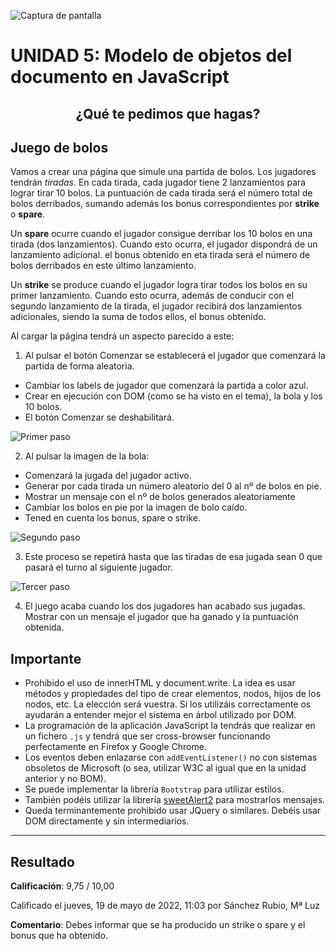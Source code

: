 ![Captura de pantalla](https://github.com/HenestrosaDev/2-daw/blob/main/Desarrollo%20web%20en%20entorno%20cliente/U5%20Modelo%20de%20objetos%20del%20DOM%20en%20JavaScript/docs/screenshot.png)

# UNIDAD 5: Modelo de objetos del documento en JavaScript
## <p align="center">¿Qué te pedimos que hagas?</p>

## Juego de bolos
Vamos a crear una página que simule una partida de bolos. Los jugadores tendrán *tiradas*. En cada tirada, cada jugador tiene 2 lanzamientos para lograr tirar 10 bolos. La puntuación de cada tirada será el número total de bolos derribados, sumando además los bonus correspondientes por **strike** o **spare**.

Un **spare** ocurre cuando el jugador consigue derribar los 10 bolos en una tirada (dos lanzamientos). Cuando esto ocurra, el jugador dispondrá de un lanzamiento adicional. el bonus obtenido en eta tirada será el número de bolos derribados en este último lanzamiento.

Un **strike** se produce cuando el jugador logra tirar todos los bolos en su primer lanzamiento. Cuando esto ocurra, además de conducir con el segundo lanzamiento de la tirada, el jugador recibirá dos lanzamientos adicionales, siendo la suma de todos ellos, el bonus obtenido.

Al cargar la página tendrá un aspecto parecido a este:

1. Al pulsar el botón Comenzar se establecerá el jugador que comenzará la partida de forma aleatoria.

- Cambiar los labels de jugador que comenzará la partida a color azul. 
- Crear en ejecución con DOM (como se ha visto en el tema), la bola y los 10 bolos.
- El botón Comenzar se deshabilitará.

![Primer paso](./img/readme/1.png)

2. Al pulsar la imagen de la bola:

- Comenzará la jugada del jugador activo.
- Generar por cada tirada un número aleatorio del 0 al nº de bolos en pie.
- Mostrar un mensaje con el nº de bolos generados aleatoriamente
- Cambiar los bolos en pie por la imagen de bolo caído.
- Tened en cuenta los bonus, spare o strike.

![Segundo paso](./img/readme/2.png)

3. Este proceso se repetirá hasta que  las tiradas de esa jugada sean 0 que pasará el turno al siguiente jugador.

![Tercer paso](./img/readme/3.png)

4. El juego acaba cuando los dos jugadores han acabado sus jugadas. Mostrar con un mensaje el jugador que ha ganado y la puntuación obtenida.

## Importante

- Prohibido el uso de innerHTML y document.write. La idea es usar métodos y propiedades del tipo de crear elementos, nodos, hijos de los nodos, etc. La elección será vuestra. Si los utilizáis correctamente os ayudarán a entender mejor el sistema en árbol utilizado por DOM.
- La programación de la aplicación JavaScript la tendrás que realizar en un fichero `.js` y tendrá que ser cross-browser funcionando perfectamente en Firefox y Google Chrome.
- Los eventos deben enlazarse con `addEventListener()` no con sistemas obsoletos de Microsoft  (o sea, utilizar W3C al igual que en la unidad anterior y no BOM).
- Se puede implementar la librería `Bootstrap` para utilizar estilos.
- También podéis utilizar la librería [sweetAlert2](https://sweetalert2.github.io/) para mostrarlos mensajes.
- Queda terminantemente prohibido usar JQuery o similares. Debéis usar DOM directamente y sin intermediarios.

--- 

## Resultado

**Calificación**: 9,75 / 10,00

Calificado el jueves, 19 de mayo de 2022, 11:03 por Sánchez Rubio, Mª Luz

**Comentario**: Debes informar que se ha producido un strike o spare y el bonus que ha obtenido.